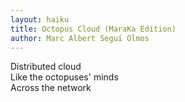 ```yaml
---
layout: haiku
title: Octopus Cloud (MaraKa Edition)
author: Marc Albert Seguí Olmos
---
```


Distributed cloud <br>
Like the octopuses' minds <br>
Across the network <br>
